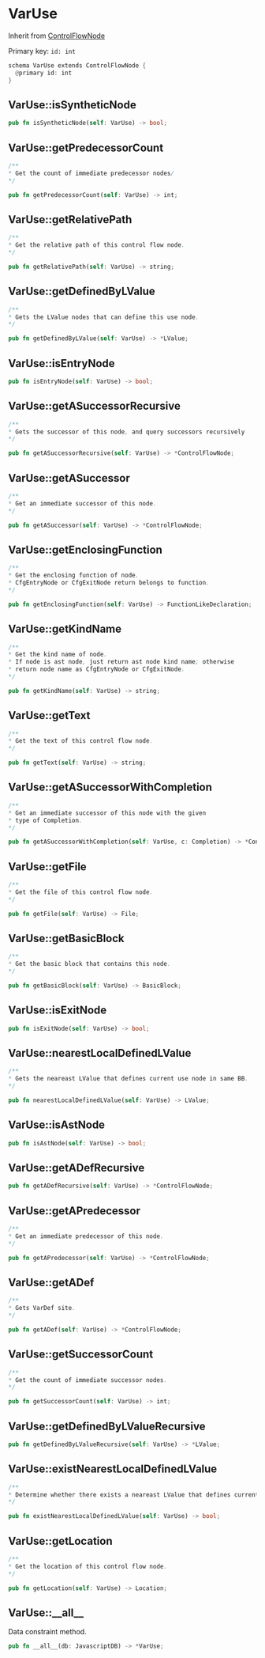 # VarUse

Inherit from [ControlFlowNode](./ControlFlowNode.md)

Primary key: `id: int`

```rust
schema VarUse extends ControlFlowNode {
  @primary id: int
}
```
## VarUse::isSyntheticNode

```rust
pub fn isSyntheticNode(self: VarUse) -> bool;
```
## VarUse::getPredecessorCount

```java
/**
* Get the count of immediate predecessor nodes/
*/
```
```rust
pub fn getPredecessorCount(self: VarUse) -> int;
```
## VarUse::getRelativePath

```java
/**
* Get the relative path of this control flow node.
*/
```
```rust
pub fn getRelativePath(self: VarUse) -> string;
```
## VarUse::getDefinedByLValue

```java
/**
* Gets the LValue nodes that can define this use node.
*/
```
```rust
pub fn getDefinedByLValue(self: VarUse) -> *LValue;
```
## VarUse::isEntryNode

```rust
pub fn isEntryNode(self: VarUse) -> bool;
```
## VarUse::getASuccessorRecursive

```java
/**
* Gets the successor of this node, and query successors recursively
*/
```
```rust
pub fn getASuccessorRecursive(self: VarUse) -> *ControlFlowNode;
```
## VarUse::getASuccessor

```java
/**
* Get an immediate successor of this node.
*/
```
```rust
pub fn getASuccessor(self: VarUse) -> *ControlFlowNode;
```
## VarUse::getEnclosingFunction

```java
/**
* Get the enclosing function of node.
* CfgEntryNode or CfgExitNode return belongs to function.
*/
```
```rust
pub fn getEnclosingFunction(self: VarUse) -> FunctionLikeDeclaration;
```
## VarUse::getKindName

```java
/**
* Get the kind name of node.
* If node is ast node, just return ast node kind name; otherwise
* return node name as CfgEntryNode or CfgExitNode.
*/
```
```rust
pub fn getKindName(self: VarUse) -> string;
```
## VarUse::getText

```java
/**
* Get the text of this control flow node.
*/
```
```rust
pub fn getText(self: VarUse) -> string;
```
## VarUse::getASuccessorWithCompletion

```java
/**
* Get an immediate successor of this node with the given
* type of Completion.
*/
```
```rust
pub fn getASuccessorWithCompletion(self: VarUse, c: Completion) -> *ControlFlowNode;
```
## VarUse::getFile

```java
/**
* Get the file of this control flow node.
*/
```
```rust
pub fn getFile(self: VarUse) -> File;
```
## VarUse::getBasicBlock

```java
/**
* Get the basic block that contains this node.
*/
```
```rust
pub fn getBasicBlock(self: VarUse) -> BasicBlock;
```
## VarUse::isExitNode

```rust
pub fn isExitNode(self: VarUse) -> bool;
```
## VarUse::nearestLocalDefinedLValue

```java
/**
* Gets the neareast LValue that defines current use node in same BB.
*/
```
```rust
pub fn nearestLocalDefinedLValue(self: VarUse) -> LValue;
```
## VarUse::isAstNode

```rust
pub fn isAstNode(self: VarUse) -> bool;
```
## VarUse::getADefRecursive

```rust
pub fn getADefRecursive(self: VarUse) -> *ControlFlowNode;
```
## VarUse::getAPredecessor

```java
/**
* Get an immediate predecessor of this node.
*/
```
```rust
pub fn getAPredecessor(self: VarUse) -> *ControlFlowNode;
```
## VarUse::getADef

```java
/**
* Gets VarDef site.
*/
```
```rust
pub fn getADef(self: VarUse) -> *ControlFlowNode;
```
## VarUse::getSuccessorCount

```java
/**
* Get the count of immediate successor nodes.
*/
```
```rust
pub fn getSuccessorCount(self: VarUse) -> int;
```
## VarUse::getDefinedByLValueRecursive

```rust
pub fn getDefinedByLValueRecursive(self: VarUse) -> *LValue;
```
## VarUse::existNearestLocalDefinedLValue

```java
/**
* Determine whether there exists a neareast LValue that defines current use node in same BB.
*/
```
```rust
pub fn existNearestLocalDefinedLValue(self: VarUse) -> bool;
```
## VarUse::getLocation

```java
/**
* Get the location of this control flow node.
*/
```
```rust
pub fn getLocation(self: VarUse) -> Location;
```
## VarUse::\_\_all\_\_

Data constraint method.

```rust
pub fn __all__(db: JavascriptDB) -> *VarUse;
```
